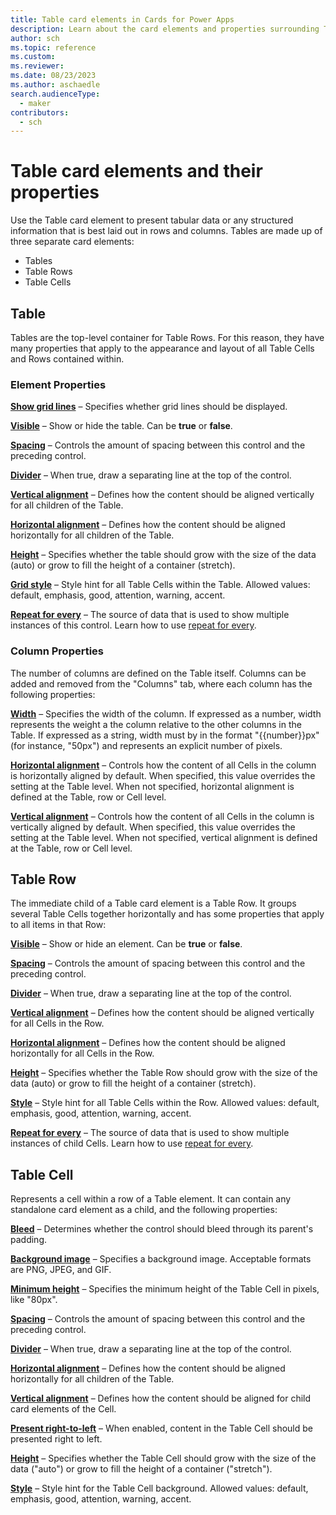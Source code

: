 ```yaml
---
title: Table card elements in Cards for Power Apps
description: Learn about the card elements and properties surrounding Tables
author: sch
ms.topic: reference
ms.custom:
ms.reviewer:
ms.date: 08/23/2023
ms.author: aschaedle
search.audienceType:
  - maker
contributors:
  - sch
---
```


# Table card elements and their properties

Use the Table card element to present tabular data or any structured information that is best laid out in rows and columns. Tables are made up of three separate card elements:
- Tables
- Table Rows
- Table Cells


## Table

Tables are the top-level container for Table Rows. For this reason, they have many properties that apply to the appearance and layout of all Table Cells and Rows contained within.

### Element Properties

**[Show grid lines](control-reference.md#s)** – Specifies whether grid lines should be displayed.

**[Visible](control-reference.md#i)** – Show or hide the table. Can be **true** or **false**.

**[Spacing](control-reference.md#s)** – Controls the amount of spacing between this control and the preceding control.

**[Divider](control-reference.md#d)** – When true, draw a separating line at the top of the control.

**[Vertical alignment](control-reference.md#c)** – Defines how the content should be aligned vertically for all children of the Table.

**[Horizontal alignment](control-reference.md#c)** – Defines how the content should be aligned horizontally for all children of the Table.

**[Height](control-reference.md#m)** – Specifies whether the table should grow with the size of the data (auto) or grow to fill the height of a container (stretch).

**[Grid style](control-reference.md#s)** – Style hint for all Table Cells within the Table. Allowed values: default, emphasis, good, attention, warning, accent.

**[Repeat for every](control-reference.md#r)** – The source of data that is used to show multiple instances of this control. Learn how to use [repeat for every](control-reference.md#r).

### Column Properties

The number of columns are defined on the Table itself. Columns can be added and removed from the "Columns" tab, where each column has the following properties:

**[Width](control-reference.md#w)** – Specifies the width of the column. If expressed as a number, width represents the weight a the column relative to the other columns in the Table. If expressed as a string, width must by in the format "{{number}}px" (for instance, "50px") and represents an explicit number of pixels.

**[Horizontal alignment](control-reference.md#c)** – Controls how the content of all Cells in the column is horizontally aligned by default. When specified, this value overrides the setting at the Table level. When not specified, horizontal alignment is defined at the Table, row or Cell level.

**[Vertical alignment](control-reference.md#c)** – Controls how the content of all Cells in the column is vertically aligned by default. When specified, this value overrides the setting at the Table level. When not specified, vertical alignment is defined at the Table, row or Cell level.


## Table Row

The immediate child of a Table card element is a Table Row. It groups several Table Cells together horizontally and has some properties that apply to all items in that Row:

**[Visible](control-reference.md#i)** – Show or hide an element. Can be **true** or **false**.

**[Spacing](control-reference.md#s)** – Controls the amount of spacing between this control and the preceding control.

**[Divider](control-reference.md#d)** – When true, draw a separating line at the top of the control.

**[Vertical alignment](control-reference.md#c)** – Defines how the content should be aligned vertically for all Cells in the Row.

**[Horizontal alignment](control-reference.md#c)** – Defines how the content should be aligned horizontally for all Cells in the Row.

**[Height](control-reference.md#m)** – Specifies whether the Table Row should grow with the size of the data (auto) or grow to fill the height of a container (stretch).

**[Style](control-reference.md#s)** – Style hint for all Table Cells within the Row. Allowed values: default, emphasis, good, attention, warning, accent.

**[Repeat for every](control-reference.md#r)** – The source of data that is used to show multiple instances of child Cells. Learn how to use [repeat for every](control-reference.md#r).


## Table Cell

Represents a cell within a row of a Table element. It can contain any standalone card element as a child, and the following properties:

**[Bleed](control-reference.md#b)** – Determines whether the control should bleed through its parent's padding.

**[Background image](control-reference.md#b)** – Specifies a background image. Acceptable formats are PNG, JPEG, and GIF.

**[Minimum height](control-reference.md#m)** – Specifies the minimum height of the Table Cell in pixels, like "80px".

**[Spacing](control-reference.md#s)** – Controls the amount of spacing between this control and the preceding control.

**[Divider](control-reference.md#d)** – When true, draw a separating line at the top of the control.

**[Horizontal alignment](control-reference.md#c)** – Defines how the content should be aligned horizontally for all children of the Table.

**[Vertical alignment](control-reference.md#c)** – Defines how the content should be aligned for child card elements of the Cell.

**[Present right-to-left](control-reference.md#p)** – When enabled, content in the Table Cell should be presented right to left.

**[Height](control-reference.md#m)** – Specifies whether the Table Cell should grow with the size of the data ("auto") or grow to fill the height of a container ("stretch").

**[Style](control-reference.md#s)** – Style hint for the Table Cell background. Allowed values: default, emphasis, good, attention, warning, accent.
